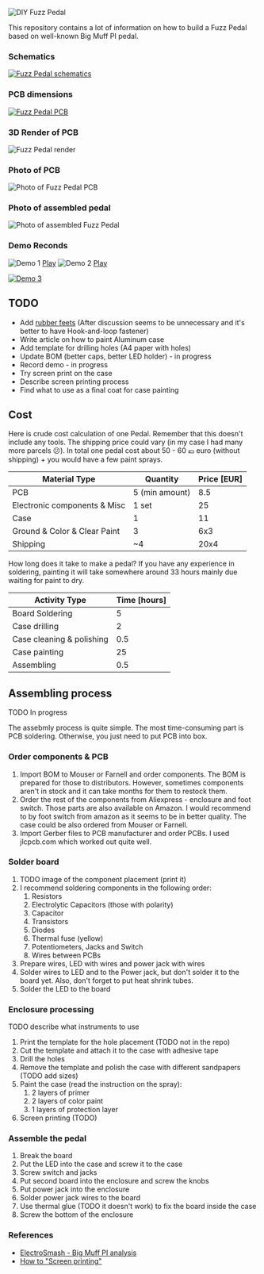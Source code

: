 ![DIY Fuzz Pedal](./photos/composition-photo.png)

This repository contains a lot of information on how to build a Fuzz Pedal based
on well-known Big Muff PI pedal.

### Schematics

[![Fuzz Pedal schematics](./photos/schematics.png)](./schematics.pdf)

### PCB dimensions

[![Fuzz Pedal PCB](./photos/pcb.png)](./pcb.pdf)

### 3D Render of PCB

![Fuzz Pedal render](./photos/pcb-render.png)

### Photo of PCB

![Photo of Fuzz Pedal PCB](./photos/pcb-photo2.png)

### Photo of assembled pedal

![Photo of assembled Fuzz Pedal](./photos/pedal-photo1.png)

### Demo Reconds

![Demo 1](./demos/demo1.png)        [Play][4] 
![Demo 2](./demos/demo2.png)        [Play][5] 

[![Demo 3](./demos/demo3.png)][6] 

## TODO

* Add [rubber feets][1] (After discussion seems to be unnecessary and it's better to have Hook-and-loop fastener)
* Write article on how to paint Aluminum case
* Add template for drilling holes (A4 paper with holes)
* Update BOM (better caps, better LED holder)  - in progress
* Record demo - in progress
* Try screen print on the case
* Describe screen printing process
* Find what to use as a final coat for case painting

## Cost

Here is crude cost calculation of one Pedal. Remember that this doesn't include
any tools. The shipping price could vary (in my case I had many more parcels
😕). In total one pedal cost about 50 - 60 💶 euro (without shipping) + you would
have a few paint sprays.

| Material Type                | Quantity       | Price [EUR] |
|------------------------------|----------------|-------------|
| PCB                          | 5 (min amount) |     8.5     |
| Electronic components & Misc |      1 set     |      25     |
| Case                         |        1       |      11     |
| Ground & Color & Clear Paint |        3       |     6x3     |
| Shipping                     |       ~4       |     20x4    |

How long does it take to make a pedal? If you have any experience in soldering,
painting it will take somewhere around 33 hours mainly due waiting for paint to
dry.

| Activity Type             | Time [hours] |
|---------------------------|--------------|
| Board Soldering           |       5      |
| Case drilling             |       2      |
| Case cleaning & polishing |      0.5     |
| Case painting             |      25      |
| Assembling                |      0.5     |

## Assembling process

TODO In progress

The assebmly process is quite simple. The most time-consuming part is PCB
soldering. Otherwise, you just need to put PCB into box.

### Order components & PCB

1. Import BOM to Mouser or Farnell and order components. The BOM is prepared for
   those to distributors. However, sometimes components aren't in stock and it
   can take months for them to restock them.
2. Order the rest of the components from Aliexpress - enclosure and foot switch.
   Those parts are also available on Amazon. I would recommend to by foot switch
   from amazon as it seems to be in better quality. The case could be also
   ordered from Mouser or Farnell.
3. Import Gerber files to PCB manufacturer and order PCBs. I used jlcpcb.com
   which worked out quite well.

### Solder board

1. TODO image of the component placement (print it)
2. I recommend soldering components in the following order:
    1. Resistors
    2. Electrolytic Capacitors (those with polarity)
    3. Capacitor
    4. Transistors
    5. Diodes
    6. Thermal fuse (yellow)
    7. Potentiometers, Jacks and Switch
    8. Wires between PCBs
3. Prepare wires, LED with wires and power jack with wires
4. Solder wires to LED and to the Power jack, but don't solder it to the board
   yet. Also, don't forget to put heat shrink tubes.
5. Solder the LED to the board 

### Enclosure processing

TODO describe what instruments to use
1. Print the template for the hole placement (TODO not in the repo)
2. Cut the template and attach it to the case with adhesive tape
3. Drill the holes
4. Remove the template and polish the case with different sandpapers (TODO add
   sizes)
5. Paint the case (read the instruction on the spray):
    1. 2 layers of primer
    2. 2 layers of color paint
    3. 1 layers of protection layer
6. Screen printing (TODO)

### Assemble the pedal

1. Break the board
2. Put the LED into the case and screw it to the case
3. Screw switch and jacks
4. Put second board into the enclosure and screw the knobs
5. Put power jack into the enclosure
6. Solder power jack wires to the board
7. Use thermal glue (TODO it doesn't work) to fix the board inside the case
8. Screw the bottom of the enclosure

### References

* [ElectroSmash - Big Muff PI analysis](https://www.electrosmash.com/big-muff-pi-analysis)
* [How to "Screen printing"](https://www.youtube.com/watch?v=NS8Q9LUIKA8)

[1]: http://www.diyguitarpedals.com.au/shop/index.php?main_page=product_info&cPath=15&products_id=591
[2]: http://www.caravanelectroworks.com/?p=418
[3]: http://rezzonics.blogspot.com/2018/05/nutube-screamer-schematics-bom-layout.html
[4]: https://soundcloud.com/user-605705068/fuzzpedal-demo-param-1
[5]: https://soundcloud.com/user-605705068/fuzzpedal-demo-param-2
[6]: https://soundcloud.com/user-605705068/fuzzpedal-demo-param-3
